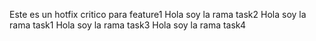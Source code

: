 Este es un hotfix critico para feature1
Hola soy la rama task2
Hola soy la rama task1
Hola soy la rama task3
Hola soy la rama task4